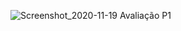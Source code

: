 

![Screenshot_2020-11-19 Avaliação P1](https://user-images.githubusercontent.com/33932398/99750972-1804fe80-2ac0-11eb-9a5c-aaec564192ca.png)

